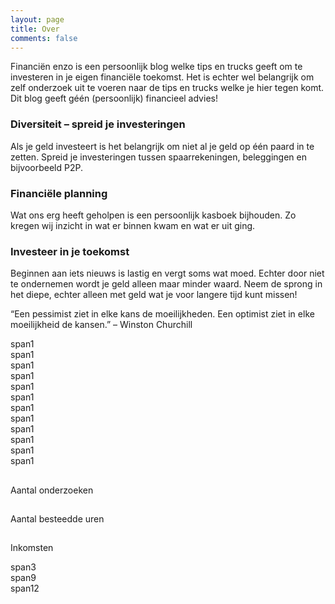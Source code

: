 ```yaml
---
layout: page
title: Over
comments: false
---
```


Financiën enzo is een persoonlijk blog welke tips en trucks geeft om te investeren in je eigen financiële toekomst. Het is echter wel belangrijk om zelf onderzoek uit te voeren naar de tips en trucks welke je hier tegen komt. Dit blog geeft géén (persoonlijk) financieel advies!

### Diversiteit – spreid je investeringen
Als je geld investeert is het belangrijk om niet al je geld op één paard in te zetten. Spreid je investeringen tussen spaarrekeningen, beleggingen en bijvoorbeeld P2P.

### Financiële planning
Wat ons erg heeft geholpen is een persoonlijk kasboek bijhouden. Zo kregen wij inzicht in wat er binnen kwam en wat er uit ging.

### Investeer in je toekomst
Beginnen aan iets nieuws is lastig en vergt soms wat moed. Echter door niet te ondernemen wordt je geld alleen maar minder waard.
Neem de sprong in het diepe, echter alleen met geld wat je voor langere tijd kunt missen!

“Een pessimist ziet in elke kans de moeilijkheden. Een optimist ziet in elke moeilijkheid de kansen.” – Winston Churchill

<div class="container">
        <div class="grid show-grid">
            <div class="row">
                <div class="span1">span1</div>
                <div class="span1">span1</div>
                <div class="span1">span1</div>
                <div class="span1">span1</div>
                <div class="span1">span1</div>
                <div class="span1">span1</div>
                <div class="span1">span1</div>
                <div class="span1">span1</div>
                <div class="span1">span1</div>
                <div class="span1">span1</div>
                <div class="span1">span1</div>
                <div class="span1">span1</div>
            </div>
            <div class="row">
                <div class="span2">
                        <i class="fas fa-sort-numeric-up-alt fa-2x"></i>
                        <h2 class="timer count-title count-number" data-to="9" data-speed="2000"></h2>
                        <p class="count-text ">Aantal onderzoeken</p>
                </div>
                <div class="span3">
                        <i class="far fa-calendar-times fa-2x"></i>
                        <h2 class="timer count-title count-number" data-to="16data-speed="2000"></h2>
                        <p class="count-text ">Aantal besteedde uren</p>
                </div>
                <div class="span7">
                        <i class="fas fa-euro-sign fa-2x"></i>
                        <h2 class="timer count-title count-number" data-to="183data-speed="2000"></h2>
                        <p class="count-text ">Inkomsten</p>
                </div>
            </div>
            <div class="row">
                <div class="span3">span3</div>
                <div class="span9">span9</div>
            </div>
            <div class="row">
                <div class="span12">span12</div>
            </div>
        </div>
</div>

